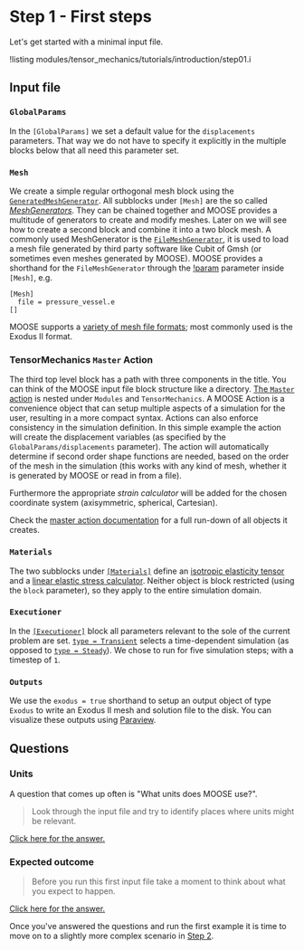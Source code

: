 # Step 1 - First steps

Let's get started with a minimal input file.

!listing modules/tensor_mechanics/tutorials/introduction/step01.i

## Input file

### `GlobalParams`

In the `[GlobalParams]` we set a default value for the `displacements`
parameters. That way we do not have to specify it explicitly in the multiple
blocks below that all need this parameter set.

### `Mesh`

We create a simple regular orthogonal mesh block using the
[`GeneratedMeshGenerator`](GeneratedMeshGenerator.md). All subblocks under
`[Mesh]` are the so called [*MeshGenerators*](meshgenerators/MeshGenerator.md).
They can be chained together and MOOSE provides a multitude of generators to
create and modify meshes. Later on we will see how to create a second block and
combine it into a two block mesh. A commonly used MeshGenerator is the
[`FileMeshGenerator`](FileMeshGenerator.md), it is used to load a mesh file
generated by third party software like Cubit of Gmsh (or sometimes even meshes
generated by MOOSE). MOOSE provides a shorthand for the `FileMeshGenerator`
through the [!param](/Mesh/FileMesh/file) parameter inside `[Mesh]`, e.g.

```
[Mesh]
  file = pressure_vessel.e
[]
```

MOOSE supports a [variety of mesh file formats](FileMeshGenerator.md); most
commonly used is the Exodus II format.

### TensorMechanics `Master` Action

The third top level block has a path with three components in the title. You can
think of the MOOSE input file block structure like a directory.
[The `Master` action](Modules/TensorMechanics/Master/index.md)
is nested under `Modules` and `TensorMechanics`. A MOOSE Action is a convenience
object that can setup multiple aspects of a simulation for the user, resulting
in a more compact syntax. Actions can also enforce consistency in the simulation
definition. In this simple example the action will create the displacement
variables (as specified by the `GlobalParams/displacements` parameter). The
action will automatically determine if second order shape functions are needed,
based on the order of the mesh in the simulation (this works with any kind of
mesh, whether it is generated by MOOSE or read in from a file).

Furthermore the appropriate *strain calculator* will be added for the chosen
coordinate system (axisymmetric, spherical, Cartesian).

Check the [master action documentation](Modules/TensorMechanics/Master/index.md)
for a full run-down of all objects it creates.

### `Materials`

The two subblocks under [`[Materials]`](Materials/index.md) define an
[isotropic elasticity tensor](ComputeIsotropicElasticityTensor.md) and a
[linear elastic stress calculator](ComputeLinearElasticStress.md). Neither
object is block restricted (using the `block` parameter), so they apply to the
entire simulation domain.

### `Executioner`

In the [`[Executioner]`](Executioner/index.md) block all parameters relevant to the sole of the current
problem are set. [`type = Transient`](Transient.md) selects a time-dependent simulation (as
opposed to [`type = Steady`](Steady.md)). We chose to run for five simulation steps; with a
timestep of `1`.

### `Outputs`

We use the `exodus = true` shorthand to setup an output object of type `Exodus` to write
an Exodus II mesh and solution file to the disk. You can visualize these outputs using
[Paraview](https://www.paraview.org).

## Questions

### Units

A question that comes up often is "What units does MOOSE use?".

>  Look through the input file and try to identify places where units might be
>  relevant.

[Click here for the answer.](tensor_mechanics/tutorials/introduction/answer01a.md)

### Expected outcome

> Before you run this first input file take a moment to think about what you
> expect to happen.

[Click here for the answer.](tensor_mechanics/tutorials/introduction/answer01b.md)

Once you've answered the questions and run the first example it is time to move
on to a slightly more complex scenario in [Step 2](tensor_mechanics/tutorials/introduction/step02.md).
